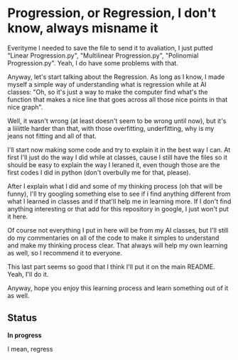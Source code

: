 # Progression, or Regression, I don't know, always misname it

Everityme I needed to save the file to send it to avaliation, I just putted "Linear Progression.py", "Multilinear Progression.py", "Polinomial Progression.py". Yeah, I do have some problems with that.

Anyway, let's start talking about the Regression. As long as I know, I made myself a simple way of understanding what is regression while at AI classes: "Oh, so it's just a way to make the computer find what's the function that makes a nice line that goes across all those nice points in that nice graph".

Well, it wasn't wrong (at least doesn't seem to be wrong until now), but it's a liiiittle harder than that, with those overfitting, underfitting, why is my jeans not fitting and all of that.

I'll start now making some code and try to explain it in the best way I can. At first I'll just do the way I did while at classes, cause I still have the files so it should be easy to explain the way I leraned it, even though those are the first codes I did in python (don't overbully me for that, please).

After I explain what I did and some of my thinking process (oh that will be funny), I'll try googling something else to see if i find anything different from what I learned in classes and if that'll help me in learning more. If I don't find anything interesting or that add for this repository in google, I just won't put it here.

Of course not everything I put in here will be from my AI classes, but I'll still do my commentaries on all of the code to make it simples to understand and make my thinking process clear. That always will help my own learning as well, so I recommend it to everyone.

This last part seems so good that I think I'll put it on the main README. Yeah, I'll do it.

Anyway, hope you enjoy this learning process and learn something out of it as well.

## Status
**In progress**

I mean, regress
